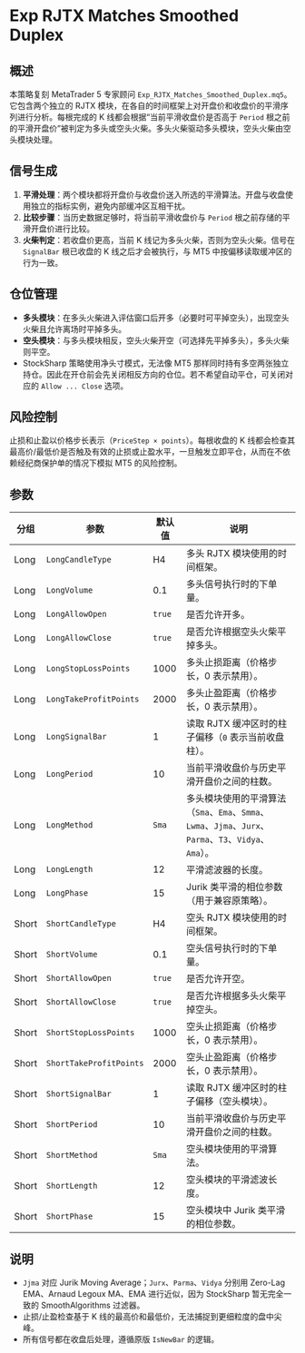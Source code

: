 # Exp RJTX Matches Smoothed Duplex

## 概述
本策略复刻 MetaTrader 5 专家顾问 `Exp_RJTX_Matches_Smoothed_Duplex.mq5`。它包含两个独立的 RJTX 模块，在各自的时间框架上对开盘价和收盘价的平滑序列进行分析。每根完成的 K 线都会根据“当前平滑收盘价是否高于 `Period` 根之前的平滑开盘价”被判定为多头或空头火柴。多头火柴驱动多头模块，空头火柴由空头模块处理。

## 信号生成
1. **平滑处理**：两个模块都将开盘价与收盘价送入所选的平滑算法。开盘与收盘使用独立的指标实例，避免内部缓冲区互相干扰。
2. **比较步骤**：当历史数据足够时，将当前平滑收盘价与 `Period` 根之前存储的平滑开盘价进行比较。
3. **火柴判定**：若收盘价更高，当前 K 线记为多头火柴，否则为空头火柴。信号在 `SignalBar` 根已收盘的 K 线之后才会被执行，与 MT5 中按偏移读取缓冲区的行为一致。

## 仓位管理
- **多头模块**：在多头火柴进入评估窗口后开多（必要时可平掉空头），出现空头火柴且允许离场时平掉多头。
- **空头模块**：与多头模块相反，空头火柴开空（可选择先平掉多头），多头火柴则平空。
- StockSharp 策略使用净头寸模式，无法像 MT5 那样同时持有多空两张独立持仓。因此在开仓前会先关闭相反方向的仓位。若不希望自动平仓，可关闭对应的 `Allow ... Close` 选项。

## 风险控制
止损和止盈以价格步长表示（`PriceStep × points`）。每根收盘的 K 线都会检查其最高价/最低价是否触及有效的止损或止盈水平，一旦触发立即平仓，从而在不依赖经纪商保护单的情况下模拟 MT5 的风险控制。

## 参数
| 分组 | 参数 | 默认值 | 说明 |
| --- | --- | --- | --- |
| Long | `LongCandleType` | H4 | 多头 RJTX 模块使用的时间框架。 |
| Long | `LongVolume` | 0.1 | 多头信号执行时的下单量。 |
| Long | `LongAllowOpen` | `true` | 是否允许开多。 |
| Long | `LongAllowClose` | `true` | 是否允许根据空头火柴平掉多头。 |
| Long | `LongStopLossPoints` | 1000 | 多头止损距离（价格步长，0 表示禁用）。 |
| Long | `LongTakeProfitPoints` | 2000 | 多头止盈距离（价格步长，0 表示禁用）。 |
| Long | `LongSignalBar` | 1 | 读取 RJTX 缓冲区时的柱子偏移（`0` 表示当前收盘柱）。 |
| Long | `LongPeriod` | 10 | 当前平滑收盘价与历史平滑开盘价之间的柱数。 |
| Long | `LongMethod` | `Sma` | 多头模块使用的平滑算法（`Sma`、`Ema`、`Smma`、`Lwma`、`Jjma`、`Jurx`、`Parma`、`T3`、`Vidya`、`Ama`）。 |
| Long | `LongLength` | 12 | 平滑滤波器的长度。 |
| Long | `LongPhase` | 15 | Jurik 类平滑的相位参数（用于兼容原策略）。 |
| Short | `ShortCandleType` | H4 | 空头 RJTX 模块使用的时间框架。 |
| Short | `ShortVolume` | 0.1 | 空头信号执行时的下单量。 |
| Short | `ShortAllowOpen` | `true` | 是否允许开空。 |
| Short | `ShortAllowClose` | `true` | 是否允许根据多头火柴平掉空头。 |
| Short | `ShortStopLossPoints` | 1000 | 空头止损距离（价格步长，0 表示禁用）。 |
| Short | `ShortTakeProfitPoints` | 2000 | 空头止盈距离（价格步长，0 表示禁用）。 |
| Short | `ShortSignalBar` | 1 | 读取 RJTX 缓冲区时的柱子偏移（空头模块）。 |
| Short | `ShortPeriod` | 10 | 当前平滑收盘价与历史平滑开盘价之间的柱数。 |
| Short | `ShortMethod` | `Sma` | 空头模块使用的平滑算法。 |
| Short | `ShortLength` | 12 | 空头模块的平滑滤波长度。 |
| Short | `ShortPhase` | 15 | 空头模块中 Jurik 类平滑的相位参数。 |

## 说明
- `Jjma` 对应 Jurik Moving Average；`Jurx`、`Parma`、`Vidya` 分别用 Zero-Lag EMA、Arnaud Legoux MA、EMA 进行近似，因为 StockSharp 暂无完全一致的 SmoothAlgorithms 过滤器。
- 止损/止盈检查基于 K 线的最高价和最低价，无法捕捉到更细粒度的盘中尖峰。
- 所有信号都在收盘后处理，遵循原版 `IsNewBar` 的逻辑。
